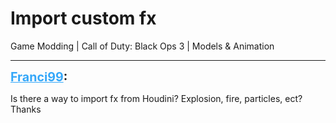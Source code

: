 # Import custom fx
Game Modding | Call of Duty: Black Ops 3 | Models & Animation

---
<strong style="font-size: 1.4em;"><span style="text-decoration: underline;text-decoration-color: #34a7f9;"><span style="color:#34a7f9;">Franci99</span></span>:</strong>

<p>Is there a way to import fx from Houdini? Explosion, fire, particles, ect?<br />Thanks</p>
